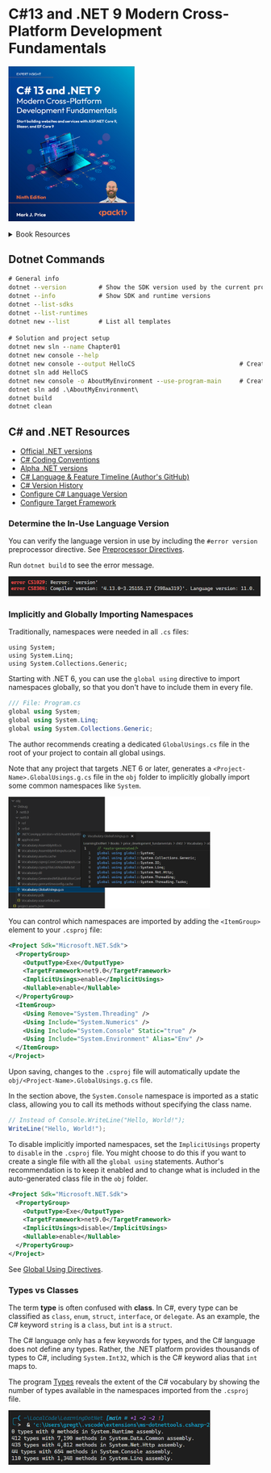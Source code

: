 # C#13 and .NET 9 Modern Cross-Platform Development Fundamentals


<img src='images/20250406144058.png' width='250'/><br>

<details>
<summary>Book Resources</summary>

- [Book source code](https://github.com/markjprice/cs13net9)
- [Answers to Test Your Knowledge questions](https://static.packt-cdn.com/downloads/9781835881224_Appendix.pdf?link_from_packtlink=yes)
- [Book Discord](https://packt.link/csharp13dotnet9)
- [Errata](https://github.com/markjprice/cs13net9/blob/main/docs/errata/README.md)
  
</details>


## Dotnet Commands

```cmd
# General info
dotnet --version         # Show the SDK version used by the current project
dotnet --info            # Show SDK and runtime versions
dotnet --list-sdks
dotnet --list-runtimes
dotnet new --list        # List all templates

# Solution and project setup
dotnet new sln --name Chapter01
dotnet new console --help
dotnet new console --output HelloCS                             # Create a new console app in the HelloCS folder
dotnet sln add HelloCS
dotnet new console -o AboutMyEnvironment --use-program-main     # Create a new console app without using top-level statements
dotnet sln add .\AboutMyEnvironment\
dotnet build
dotnet clean
```

## C# and .NET Resources
- [Official .NET versions](https://versionsof.net/)
- [C# Coding Conventions](https://learn.microsoft.com/en-us/dotnet/csharp/fundamentals/coding-style/coding-conventions)
- [Alpha .NET versions](https://github.com/dotnet/sdk/blob/main/documentation/package-table.md)
- [C# Language & Feature Timeline (Author's GitHub)](https://github.com/markjprice/cs13net9/blob/main/docs/ch02-features.md)
- [C# Version History](https://learn.microsoft.com/en-us/dotnet/csharp/whats-new/csharp-version-history)
- [Configure C# Language Version](https://learn.microsoft.com/en-us/dotnet/csharp/language-reference/configure-language-version?utm_source=chatgpt.com)
- [Configure Target Framework](https://learn.microsoft.com/en-us/dotnet/standard/frameworks?utm_source)

### Determine the In-Use Language Version

You can verify the language version in use by including the `#error version`
preprocessor directive. See [Preprocessor
Directives](https://learn.microsoft.com/en-us/dotnet/csharp/language-reference/preprocessor-directives#error-and-warning-information).

Run `dotnet build` to see the error message.

<img src='images/20250412043618.png' width='500'/>

### Implicitly and Globally Importing Namespaces

Traditionally, namespaces were needed in all `.cs` files:

```
using System;
using System.Linq;
using System.Collections.Generic;
```

Starting with .NET 6, you can use the `global using` directive to import namespaces globally, so that you don't have to include them in every file. 

```csharp
/// File: Program.cs
global using System;
global using System.Linq;
global using System.Collections.Generic;
```

The author recommends creating a dedicated `GlobalUsings.cs` file in the root of your project to contain all global usings.

Note that any project that targets .NET 6 or later, generates a `<Project-Name>.GlobalUsings.g.cs` file in the `obj` folder to implicitly globally import some common namespaces like `System`.

<img src='images/20250417040028.png' width='400'/>

You can control which namespaces are imported by adding the `<ItemGroup>` element to your `.csproj` file:

```xml
<Project Sdk="Microsoft.NET.Sdk">
  <PropertyGroup>
    <OutputType>Exe</OutputType>
    <TargetFramework>net9.0</TargetFramework>
    <ImplicitUsings>enable</ImplicitUsings>
    <Nullable>enable</Nullable>
  </PropertyGroup>
  <ItemGroup>
    <Using Remove="System.Threading" />
    <Using Include="System.Numerics" />
    <Using Include="System.Console" Static="true" />
    <Using Include="System.Environment" Alias="Env" />
  </ItemGroup>
</Project>
```

Upon saving, changes to the `.csproj` file will automatically update the `obj/<Project-Name>.GlobalUsings.g.cs` file.

In the section above, the `System.Console` namespace is imported as a static class, allowing you to call its methods without specifying the class name. 

```csharp
// Instead of Console.WriteLine("Hello, World!");
WriteLine("Hello, World!");
```

To disable implicitly imported namespaces, set the `ImplicitUsings` property to `disable` in the `.csproj` file. You might choose to do this if you want to create a single file with all the `global using` statements. Author's recommendation is to keep it enabled and to change what is included in the auto-generated class file in the `obj` folder.

```xml
<Project Sdk="Microsoft.NET.Sdk">
  <PropertyGroup>
    <OutputType>Exe</OutputType>
    <TargetFramework>net9.0</TargetFramework>
    <ImplicitUsings>disable</ImplicitUsings>
    <Nullable>enable</Nullable>
  </PropertyGroup>
</Project>
```

See [Global Using Directives](https://learn.microsoft.com/en-us/dotnet/core/tutorials/top-level-templates#global-using-directives).

### Types vs Classes

The term **type** is often confused with **class**. In C#, every type can be classified as `class`, `enum`, `struct`, `interface`, or `delegate`. As an example, the C# keyword `string` is a `class`, but  `int` is a `struct`. 

The C# language only has a few keywords for types, and the C# language does not define any types. Rather, the .NET platform provides thousands of types to C#, including `System.Int32`, which is the C# keyword alias that `int` maps to.

The program [Types](./ch02/Types/Program.cs) reveals the extent of the C# vocabulary by showing the number of types available in the namespaces imported from the `.csproj` file.

<img src='images/20250417044503.png' width='400'/>
